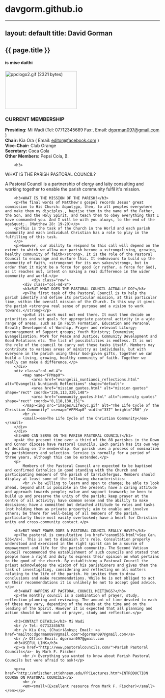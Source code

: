 # davgorm.github.io
---
layout: default 
title: David Gorman 
---
<article>
        <h2>{{ page.title }}</h2>
        <h4>is mise daithi</h4>
        <div class="row">
            <div class="col-md-3">
                <img src="images/ppclogo2.gif" alt="ppclogo2.gif (2321 bytes)" width="233" height="123" />
            </div>
            <div class="col-md-9">
                <h3>CURRENT MEMBERSHIP</h3>
                <b>Presiding:</b> Mi Wadi (Tel: 07712345689 Fax:, Email: <a href="mailto:dgorman097@gmail.com">dgorman097@gmail.com</a> )
                <br /><b>Chair:</b> Kia Ora ( Email: <a href="mailto:editor@facebook.com">editor@facebook.com</a> )
                <br /><b>Vice-Chair:</b> Club Orange
				<br /><b>Secretary:</b> Coca Cola
                <br /><b>Other Members:</b> Pepsi Cola, B.
            </div>
        </div>

        <h3>
WHAT IS THE PARISH PASTORAL COUNCIL?</h3>
        <p class="lead">A Pastoral Council is a partnership of clergy and laity consulting and working together to enable the parish community fulfil it's mission.</p>

        <h3>WHAT IS THE MISSION OF THE PARISH?</h3>
        <p>The final words of Matthew's gospel records Jesus' great commission to His Church: &quot;go, then, to all peoples everywhere and make them my disciples., baptise them in the name of the Father, the Son, and the Holy Spirit, and teach them to obey everything that I have commanded you. And I will be with you always, to the end of the age&quot;. (Matthew 28: 19-20)</p>
        <p>This is the task of the Church in the World and each parish community and each individual Christian has a role to play in the fulfilling of this task.
        </p>
        <p>However, our ability to respond to this call will depend on the extent to which we allow our parish become a <strong>living, growing, healthy community of faith</strong>. It is the role of the Pastoral Council to encourage and nurture this. It endeavours to build up the community of faith, <strong>not for its own sake</strong>, but in order that it might be a force for good (or rather, a force for God), as it reaches out, intent on making a real difference in the wider community and world.</p>
                <div class="row">
            <div class="col-md-8">
            <h3>BUT WHAT DOES THE PASTORAL COUNCIL ACTUALLY DO?</h3>
            <p>The first task of the Pastoral Council is to help the parish identify and define its particular mission, at this particular time, within the overall mission of the Church. In this way it gives the parish <strong>a real sense of purpose and a vision to work towards.</strong></p>
            <p>But its work must not end there. It must then decide on priorities and set goals for appropriate pastoral activity in a wide range of areas, such as in Faith Formation, Education and Personal Growth; Development of Worship, Prayer and relevant Liturgy; encouragement of Support groups; Youth Ministry; Ecumenism; Evangelisation; Work for Peace and Justice; Community Development and Good Relations etc. The list of possibilities is endless. It is not the role of the council to carry out these tasks itself. Members may contribute to various areas of ministry as individuals, but with everyone in the parish using their God-given gifts, together we can build a living, growing, healthy community of faith. Together we really can make a difference.</p>
        </div>
        <div class="col-md-4">
            <map name="FPMap0">
                <area href="evangelii_nuntiandi_reflections.html" alt="Evangelii Nuntiandi Reflections" shape="default">
                <area href="mission_quotes.html" alt="mission quotes" shape="rect" coords="236,113,330,148">
                <area href="community_quotes.html" alt="community quotes" shape="rect" coords="0,118,130,151">
            </map><img src="images/Lifecyc.gif" alt="The Life Cycle of the Christian Community" usemap="#FPMap0" width="337" height="250" />
            <br />
            <small><em>The Life Cycle of the Christian Community</em></small>
        </div>
        </div>
        <h3>WHO CAN SERVE ON THE PARISH PASTORAL COUNCIL?</h3>
        <p>At the present time over a third of the 88 parishes in the Down and Connor diocese have Pastoral Councils. Each parish has its own way of deciding on the membership. Our parish uses a process of nomination by parishioners and selection. Service is normally for a period of three years, although this can be extended.</p>
        <p>
            Members of the Pastoral Council are expected to be baptised and confirmed Catholics in good standing with the Church and participating members of the parish of Carrickfergus. Members should display at least some of the following characteristics:
            <br /> be willing to learn and open to change; be able to look ahead, beyond what is possible in the present; have a caring attitude and approach towards people; value and support teamwork; be keen to build up and preserve the unity of the parish; keep prayer at the centre of all activity; have common sense and the ability to make decisions; have a committed but detached attitude to roles and tasks (not holding them as private property); aim to enable and involve others; be there for well-being of all members of the parish, particularly those most easily overlooked; have a heart for Christian unity and cross-community contact.</p>

        <h3>BUT WHAT POWER DOES A PASTORAL COUNCIL REALLY HAVE?</h3>
        <p>The pastoral is consultative (<a href="canon536.html">See Can. 536</a>). This is not to diminish it's role. Consultation properly understood and exercised in the right spirit can be a source of empowerment and life for the parish community. The Second Vatican Council recommended the establishment of such councils and stated that people have a right and duty to express their opinion on what pertains to the good of the church. By establishing a Pastoral Council the priest acknowledges the wisdom of his parishioners and gives them the task of investigating, considering and reflecting on all matters relating to the life of the parish. He invites them to draw conclusions and make recommendations. While he is not obliged to act on their recommendations it is unlikely he not to accept good advice.</p>
        <h3>WHAT HAPPENS AT PASTORAL COUNCIL MEETINGS?</h3>
        <p>The monthly council is a combination of prayer, study, reflection planning and reviewing. The amount of time devoted to each of these may vary, depending of the needs at the time and on the leading of the Spirit. However it is expected that all planning and action should be born out of prayer, study and reflection.</p>

        <h3>CONTACT DETAILS</h3> Mi Wadi
        <br /> Tel: 07712345678
        <br /> Kia Ora, (Chair)&nbsp; Email: <a href="mailto:dgorman097@gmail.com">dgorman097@gmail.com</a>
        <br /> Office Email: dgorman097@gmail.com
        <h3>USEFUL LINK</h3>
        <p><a href="http://www.pastoralcouncils.com/">Parish Pastoral Councils</a>- by Mark F. Fischer
            <br /> Everything you wanted to know about Parish Pastoral Councils but were afraid to ask!</p>

        <p><a href="http://mfischer.stjohnsem.edu/PPCLectures.htm">INTRODUCTION COURSE ON PASTORAL COUNCILS</a>
            <br />
            <em><small>(Excellent resource from Mark F. Fischer)</small></em></p>
</article>
